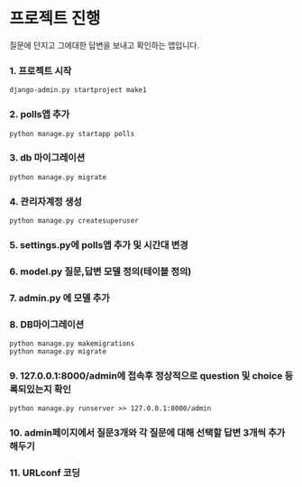 # 프로젝트 진행
질문에 던지고 그에대한 답변을 보내고 확인하는 앱입니다.

### 1. 프로젝트 시작
    django-admin.py startproject make1
### 2. polls앱 추가
    python manage.py startapp polls
### 3. db 마이그레이션
    python manage.py migrate
### 4. 관리자계정 생성
    python manage.py createsuperuser
### 5. settings.py에 polls앱 추가 및 시간대 변경
### 6. model.py 질문,답변 모델 정의(테이블 정의)
### 7. admin.py 에 모델 추가
### 8. DB마이그레이션
    python manage.py makemigrations
    python manage.py migrate
### 9. 127.0.0.1:8000/admin에 접속후 정상적으로 question 및 choice 등록되있는지 확인
    python manage.py runserver >> 127.0.0.1:8000/admin
### 10. admin페이지에서 질문3개와 각 질문에 대해 선택할 답변 3개씩 추가해두기
### 11. URLconf 코딩